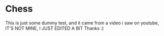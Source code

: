 # Chess
This is just some dummy test, and it came from a video i saw on youtube, IT'S NOT MINE, I JUST EDITED A BIT Thanks :)
